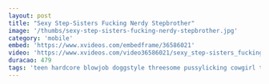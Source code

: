 ```yaml
---
layout: post
title: "Sexy Step-Sisters Fucking Nerdy Stepbrother"
image: '/thumbs/sexy-step-sisters-fucking-nerdy-stepbrother.jpg'
category: 'mobile'
embed: 'https://www.xvideos.com/embedframe/36586021'
video: 'https://www.xvideos.com/video36586021/sexy_step-sisters_fucking_nerdy_stepbrother'
duracao: 479
tags: 'teen hardcore blowjob doggstyle threesome pussylicking cowgirl teens 3some reverse stepsister stepbrother riley-reid melissa-moore'
---
```

